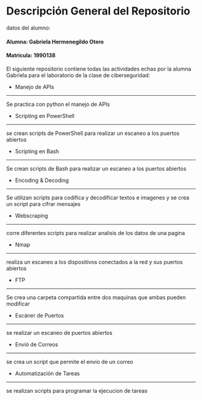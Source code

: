 # Descripción General del Repositorio

datos del alumno:
#### Alumna: Gabriela Hermenegildo Otero 
#### Matricula: 1990138

El siguiente repositorio contiene todas las actividades echas por la alumna Gabriela para el laboratorio de la clase de ciberseguridad: 


* Manejo de APIs
---
Se practica con python el manejo de APIs

* Scripting en PowerShell
---
se crean scripts de PowerShell para realizar un escaneo a los puertos abiertos

* Scripting en Bash
---
Se crean scripts de Bash para realizar un escaneo a los puertos abiertos 

* Encoding & Decoding
---
Se utilizan scripts para codifica y decodificar textos e imagenes y se crea un script para cifrar mensajes

* Webscraping
---
corre diferentes scripts para realizar analisis de los datos de una pagina

* Nmap
---
realiza un escaneo a los dispositivos conectados a la red y sus puertos abiertos

* FTP
---
Se crea una carpeta compartida entre dos maquinas que ambas pueden modificar

* Escáner de Puertos
---
se realizar un escaneo de puertos abiertos

* Envió de Correos
---
se crea un script que permite el envio de un correo

* Automatización de Tareas
---
se realizan scripts para programar la ejecucion de tareas 
